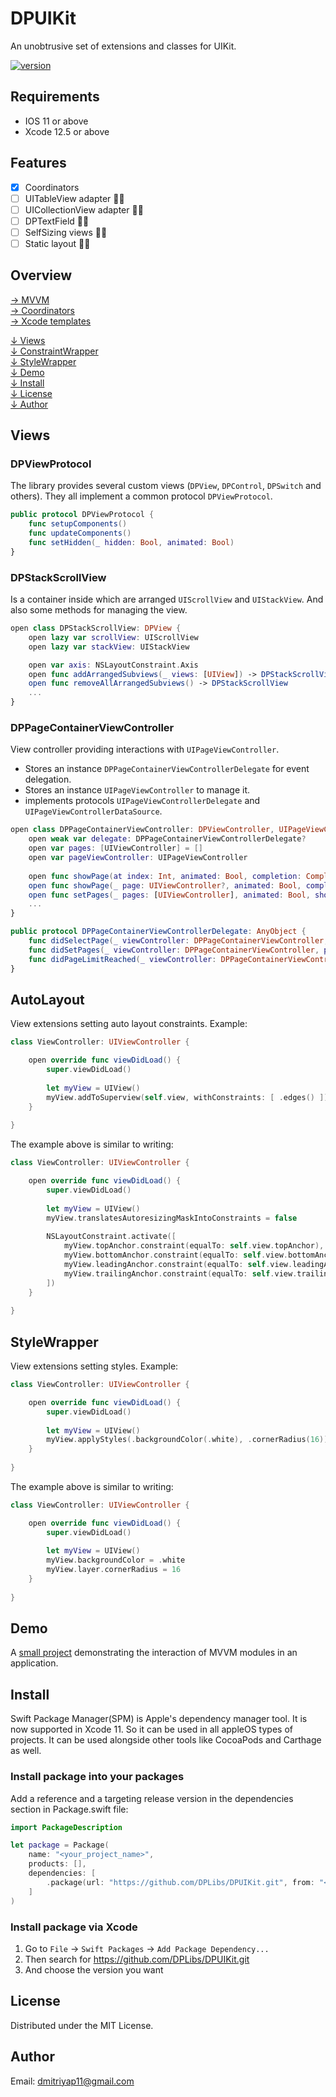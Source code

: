 # DPUIKit
An unobtrusive set of extensions and classes for UIKit.

[![version](https://img.shields.io/badge/version-4.0.0-white.svg)](https://semver.org)

## Requirements
* IOS 11 or above
* Xcode 12.5 or above

## Features
- [x] Coordinators
- [ ] UITableView adapter 👨‍💻
- [ ] UICollectionView adapter 👨‍💻
- [ ] DPTextField 👨‍💻
- [ ] SelfSizing views 👨‍💻
- [ ] Static layout 👨‍💻

## Overview
[&#8594; MVVM](/Docs/MVVM.md)\
[&#8594; Coordinators](/Docs/Coordinators.md)\
[&#8594; Xcode templates](/Docs/XCode_templates.md)

[&#8595; Views](#Views)\
[&#8595; ConstraintWrapper](#ConstraintWrapper)\
[&#8595; StyleWrapper](#StyleWrapper)\
[&#8595; Demo](#Demo)\
[&#8595; Install](#Install)\
[&#8595; License](#License)\
[&#8595; Author](#MVAuthorVM)

## Views

### DPViewProtocol
The library provides several custom views (`DPView`, `DPControl`, `DPSwitch` and others). They all implement a common protocol `DPViewProtocol`.

```swift
public protocol DPViewProtocol {
    func setupComponents()
    func updateComponents()
    func setHidden(_ hidden: Bool, animated: Bool)
}
```

### DPStackScrollView
Is a container inside which are arranged `UIScrollView` and `UIStackView`. And also some methods for managing the view.

```swift
open class DPStackScrollView: DPView {
    open lazy var scrollView: UIScrollView
    open lazy var stackView: UIStackView

    open var axis: NSLayoutConstraint.Axis
    open func addArrangedSubviews(_ views: [UIView]) -> DPStackScrollView
    open func removeAllArrangedSubviews() -> DPStackScrollView
    ...
}
```

### DPPageContainerViewController
View controller providing interactions with `UIPageViewController`.
* Stores an instance `DPPageContainerViewControllerDelegate` for event delegation.
* Stores an instance `UIPageViewController` to manage it.
* implements protocols `UIPageViewControllerDelegate` and `UIPageViewControllerDataSource`.

```swift
open class DPPageContainerViewController: DPViewController, UIPageViewControllerDelegate, UIPageViewControllerDataSource {
    open weak var delegate: DPPageContainerViewControllerDelegate?
    open var pages: [UIViewController] = []
    open var pageViewController: UIPageViewController
    
    open func showPage(at index: Int, animated: Bool, completion: Completion? = nil)
    open func showPage(_ page: UIViewController?, animated: Bool, completion: Completion? = nil)
    open func setPages(_ pages: [UIViewController], animated: Bool, showPageAtIndex index: Int? = nil, completion: Completion? = nil)
    ...
}

public protocol DPPageContainerViewControllerDelegate: AnyObject {
    func didSelectPage(_ viewController: DPPageContainerViewController, at index: Int)
    func didSetPages(_ viewController: DPPageContainerViewController, pages: [UIViewController])
    func didPageLimitReached(_ viewController: DPPageContainerViewController, for direction: UIPageViewController.NavigationDirection, fromSwipe: Bool)
}
```

## AutoLayout
View extensions setting auto layout constraints. Example:

```swift
class ViewController: UIViewController {

    open override func viewDidLoad() {
        super.viewDidLoad()
        
        let myView = UIView()
        myView.addToSuperview(self.view, withConstraints: [ .edges() ])
    }
    
}
```

The example above is similar to writing:
```swift
class ViewController: UIViewController {

    open override func viewDidLoad() {
        super.viewDidLoad()
        
        let myView = UIView()
        myView.translatesAutoresizingMaskIntoConstraints = false
        
        NSLayoutConstraint.activate([
            myView.topAnchor.constraint(equalTo: self.view.topAnchor),
            myView.bottomAnchor.constraint(equalTo: self.view.bottomAnchor),
            myView.leadingAnchor.constraint(equalTo: self.view.leadingAnchor),
            myView.trailingAnchor.constraint(equalTo: self.view.trailingAnchor)
        ])
    }
    
}
```

## StyleWrapper
View extensions setting styles. Example:

```swift
class ViewController: UIViewController {

    open override func viewDidLoad() {
        super.viewDidLoad()
        
        let myView = UIView()
        myView.applyStyles(.backgroundColor(.white), .cornerRadius(16))
    }
    
}
```

The example above is similar to writing:
```swift
class ViewController: UIViewController {

    open override func viewDidLoad() {
        super.viewDidLoad()
        
        let myView = UIView()
        myView.backgroundColor = .white
        myView.layer.cornerRadius = 16
    }
    
}
```

## Demo
A [small project](/Demo) demonstrating the interaction of MVVM modules in an application.

## Install
Swift Package Manager(SPM) is Apple's dependency manager tool. It is now supported in Xcode 11. So it can be used in all appleOS types of projects. It can be used alongside other tools like CocoaPods and Carthage as well.

### Install package into your packages
Add a reference and a targeting release version in the dependencies section in Package.swift file:

```swift
import PackageDescription

let package = Package(
    name: "<your_project_name>",
    products: [],
    dependencies: [
        .package(url: "https://github.com/DPLibs/DPUIKit.git", from: "<current_version>")
    ]
)
```

### Install package via Xcode

1. Go to `File` -> `Swift Packages` -> `Add Package Dependency...`
2. Then search for <https://github.com/DPLibs/DPUIKit.git>
3. And choose the version you want

## License
Distributed under the MIT License.

## Author
Email: <dmitriyap11@gmail.com>
